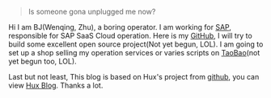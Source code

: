 

> Is someone gona unplugged me now?

Hi I am BJ(Wenqing, Zhu), a boring operator. I am working for [SAP](https://www.sap.com/), responsible for SAP SaaS Cloud operation.
Here is my [GitHub](https://github.com/BrunoJu/), I will try to build some excellent open source project(Not yet begun, LOL).
I am going to set up a shop selling my operation services or varies scripts on [TaoBao](https://www.taobao.com)(not yet begun too, LOL).


Last but not least, This blog is based on Hux's project from [github](https://github.com/Huxpro/huxpro.github.io), you can view [Hux Blog](https://huangxuan.me/). Thanks a lot.
